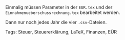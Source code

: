 Einmalig müssen Parameter in der `EUR.tex` und der `Einnahmenueberschussrechnung.tex`
bearbeitet werden.

Dann nur noch jedes Jahr die vier `.csv`-Dateien.

Tags: Steuer, Steuererklärung, LaTeX, Finanzen, EÜR
